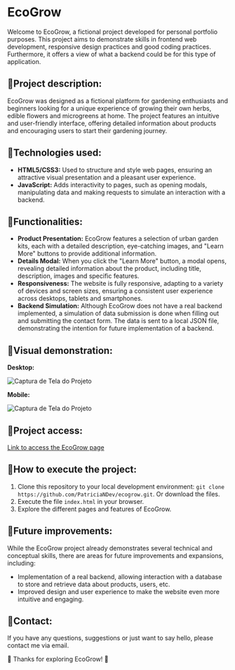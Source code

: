 # EcoGrow

Welcome to EcoGrow, a fictional project developed for personal portfolio purposes. This project aims to demonstrate skills in frontend web development, responsive design practices and good coding practices. Furthermore, it offers a view of what a backend could be for this type of application.

## 🌱Project description:

EcoGrow was designed as a fictional platform for gardening enthusiasts and beginners looking for a unique experience of growing their own herbs, edible flowers and microgreens at home. The project features an intuitive and user-friendly interface, offering detailed information about products and encouraging users to start their gardening journey.

## 🌱Technologies used:

- **HTML5/CSS3:** Used to structure and style web pages, ensuring an attractive visual presentation and a pleasant user experience.
- **JavaScript:** Adds interactivity to pages, such as opening modals, manipulating data and making requests to simulate an interaction with a backend.

## 🌱Functionalities:

- **Product Presentation:** EcoGrow features a selection of urban garden kits, each with a detailed description, eye-catching images, and "Learn More" buttons to provide additional information.
- **Details Modal:** When you click the "Learn More" button, a modal opens, revealing detailed information about the product, including title, description, images and specific features.
- **Responsiveness:** The website is fully responsive, adapting to a variety of devices and screen sizes, ensuring a consistent user experience across desktops, tablets and smartphones.
- **Backend Simulation:** Although EcoGrow does not have a real backend implemented, a simulation of data submission is done when filling out and submitting the contact form. The data is sent to a local JSON file, demonstrating the intention for future implementation of a backend.

## 🌱Visual demonstration:

**Desktop:**

![Captura de Tela do Projeto](/ecogrow.gif)

**Mobile:**

![Captura de Tela do Projeto](/ecogrowMobile.gif)

## 🌱Project access:

[Link to access the EcoGrow page](https://ecogrow-mu.vercel.app/)

## 🌱How to execute the project:

1. Clone this repository to your local development environment: `git clone https://github.com/PatriciaNDev/ecogrow.git`. Or download the files.
2. Execute the file `index.html` in your browser.
3. Explore the different pages and features of EcoGrow.

## 🌱Future improvements:

While the EcoGrow project already demonstrates several technical and conceptual skills, there are areas for future improvements and expansions, including:

- Implementation of a real backend, allowing interaction with a database to store and retrieve data about products, users, etc.
- Improved design and user experience to make the website even more intuitive and engaging.

## 🌱Contact:

If you have any questions, suggestions or just want to say hello, please contact me via email.

🌱 Thanks for exploring EcoGrow! 🌱
